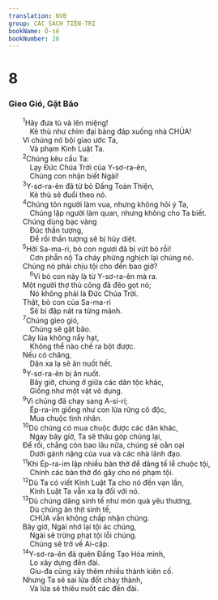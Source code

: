 ```yaml
---
translation: NVB
group: CÁC SÁCH TIÊN-TRI
bookName: Ô-sê 
bookNumber: 28
---
```


<div class="title"><h1>8</h1><h3>Gieo Gió, Gặt Bão </h3></div>
<span class="verse os_8_1">  <sup>1</sup>Hãy đưa tù và lên miệng! <br/>   Kẻ thù như chim đại bàng đáp xuống nhà CHÚA! <br/>  Vì chúng nó bội giao ước Ta, <br/>   Và phạm Kinh Luật Ta. <br/></span>
<span class="verse os_8_2">  <sup>2</sup>Chúng kêu cầu Ta: <br/>   Lạy Đức Chúa Trời của Y-sơ-ra-ên, <br/>   Chúng con nhận biết Ngài! <br/></span>
<span class="verse os_8_3">  <sup>3</sup>Y-sơ-ra-ên đã từ bỏ Đấng Toàn Thiện, <br/>   Kẻ thù sẽ đuổi theo nó. <br/></span>
<span class="verse os_8_4">  <sup>4</sup>Chúng tôn người làm vua, nhưng không hỏi ý Ta, <br/>   Chúng lập người làm quan, nhưng không cho Ta biết. <br/>  Chúng dùng bạc vàng <br/>   Đúc thần tượng, <br/>   Để rồi thần tượng sẽ bị hủy diệt. <br/></span>
<span class="verse os_8_5">  <sup>5</sup>Hỡi Sa-ma-ri, bò con ngươi đã bị vứt bỏ rồi! <br/>   Cơn phẫn nộ Ta cháy phừng nghịch lại chúng nó. <br/>  Chúng nó phải chịu tội cho đến bao giờ? <br/></span>
<span class="verse os_8_6">   <sup>6</sup>Vì bò con này là từ Y-sơ-ra-ên mà ra. <br/>  Một người thợ thủ công đã đẽo gọt nó; <br/>   Nó không phải là Đức Chúa Trời. <br/>  Thật, bò con của Sa-ma-ri <br/>   Sẽ bị đập nát ra từng mảnh. <br/></span>
<span class="verse os_8_7">  <sup>7</sup>Chúng gieo gió, <br/>   Chúng sẽ gặt bão. <br/>  Cây lúa không nẩy hạt, <br/>   Không thể nào chế ra bột được. <br/>  Nếu có chăng, <br/>   Dân xa lạ sẽ ăn nuốt hết. <br/></span>
<span class="verse os_8_8">  <sup>8</sup>Y-sơ-ra-ên bị ăn nuốt. <br/>   Bây giờ, chúng ở giữa các dân tộc khác, <br/>   Giống như một vật vô dụng. <br/></span>
<span class="verse os_8_9">  <sup>9</sup>Vì chúng đã chạy sang A-si-ri; <br/>   Ép-ra-im giống như con lừa rừng cô độc, <br/>   Mua chuộc tình nhân. <br/></span>
<span class="verse os_8_10">  <sup>10</sup>Dù chúng có mua chuộc được các dân khác, <br/>   Ngay bây giờ, Ta sẽ thâu góp chúng lại, <br/>  Để rồi, chẳng còn bao lâu nữa, chúng sẽ oằn oại <br/>   Dưới gánh nặng của vua và các nhà lãnh đạo. <br/></span>
<span class="verse os_8_11">  <sup>11</sup>Khi Ép-ra-im lập nhiều bàn thờ để dâng tế lễ chuộc tội, <br/>   Chính các bàn thờ đó gây cho nó phạm tội. <br/></span>
<span class="verse os_8_12">  <sup>12</sup>Dù Ta có viết Kinh Luật Ta cho nó đến vạn lần, <br/>   Kinh Luật Ta vẫn xa lạ đối với nó. <br/></span>
<span class="verse os_8_13">  <sup>13</sup>Dù chúng dâng sinh tế như món quà yêu thương, <br/>   Dù chúng ăn thịt sinh tế, <br/>   CHÚA vẫn không chấp nhận chúng. <br/>  Bây giờ, Ngài nhớ lại tội ác chúng, <br/>   Ngài sẽ trừng phạt tội lỗi chúng. <br/>   Chúng sẽ trở về Ai-cập. <br/></span>
<span class="verse os_8_14">  <sup>14</sup>Y-sơ-ra-ên đã quên Đấng Tạo Hóa mình, <br/>   Lo xây dựng đền đài. <br/>   Giu-đa cũng xây thêm nhiều thành kiên cố. <br/>  Nhưng Ta sẽ sai lửa đốt cháy thành, <br/>   Và lửa sẽ thiêu nuốt các đền đài. <br/></span>

